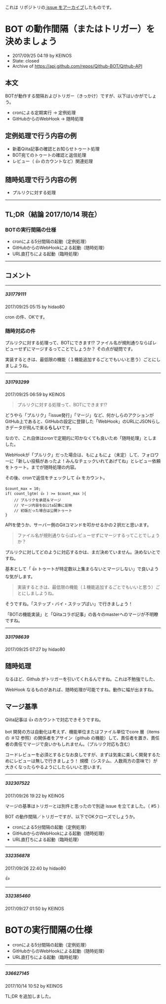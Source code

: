 これは  リポジトリの[ issue をアーカイブ]()したものです。

# BOT の動作間隔（またはトリガー）を決めましょう

- 2017/09/25 04:19 by KEINOS
- State: closed
- Archive of https://api.github.com/repos/Qithub-BOT/Qithub-API

## 本文

BOTが動作する間隔およびトリガー（きっかけ）ですが、以下はいかがでしょう。

- cronによる定期実行 → 定例処理
- GitHubからのWebHook → 随時処理

## 定例処理で行う内容の例

- 新着Qiita記事の確認とお知らせトゥート処理
- BOT宛てのトゥートの確認と返信処理
- レビュー（ :thumbsup: のカウントなど）関連処理

## 随時処理で行う内容の例

- プルリクに対する処理

-----

## TL;DR（結論 2017/10/14 現在）

### BOTの実行間隔の仕様
- cronによる5分間隔の起動（定例処理）
- GitHubからのWebHookによる起動（随時処理）
- URL直打ちによる起動（臨時処理）

-----

## コメント

-----

##### 331779111

2017/09/25 05:15 by hidao80

cron の件、OKです。

### 随時対応の件

プルリクに対する処理って、BOTにできます!? ファイル名が規則通りならばレビューせずにマージするってことでしょうか？
その点が疑問です。

実装するときは、最低限の機能（１機能追加するごとでもいいと思う）ごとにしましようね。

-----

##### 331793299

2017/09/25 06:59 by KEINOS

> プルリクに対する処理って、BOTにできます!? 

どうやら「プルリク」「issue発行」「マージ」など、何かしらのアクションがGitHub上であると、GitHubの設定に登録した「WebHook」のURLにJSONらしきデータが飛んで来る**らしい**です。

なので、これ自体はcronで定期的に叩かなくても良いため「随時処理」としました。

WebHookが「プルリク」だった場合は、もにょもにょ（未定）して、フォロワーに「新しい投稿があったよ！みんなチェックいれてあげてね」とレビュー依頼をトゥート。までが随時処理の内容。

その後、cronで返信をチェックして 👍 をカウント。 

```
$count_max = 10;
if( count_lgtm( 👍 ) >= $count_max ){
    // プルリクを承認＆マージ
    // マージ内容をQiita記事に反映
    // 初版だった場合は公開トゥート
}
```
APIを使うか、サーバー側のGitコマンドを叩かせるかの２択だと思います。

> ファイル名が規則通りならばレビューせずにマージするってことでしょうか？

プルリクに対してどのように対応するかは、まだ決めていません。決めないとですね。

基本として「 👍 トゥートが特定数以上集まらないとマージしない」で良いような気がします。

> 実装するときは、最低限の機能（１機能追加するごとでもいいと思う）ごとにしましようね。

そうですね。「ステップ・バイ・ステップばい」で行きましょう！

「BOTの機能実装」と「Qiitaコラボ記事」の各々のmasterへのマージが不明瞭ですね。


-----

##### 331798639

2017/09/25 07:27 by hidao80

## 随時処理

なるほど、Github がトリガーを引いてくれるんですね。これは不勉強でした、

WebHook なるものがあれば、随時処理が可能ですね。動作に幅が出ますね。

## マージ基準

Qiita記事は :thumbsup: のカウントで対応できそうですね。

bot 開発の方は自動化は考えず、機能単位またはファイル単位でcore 層（items の ＃12 参照）の関係者をアサイン（github の機能）して、責任者を置き、責任者の責任でマージで良いかもしれません。（プルリク対応も含む）

コードレビューを必須とするとなお良しですが、まずは気楽に楽しく開発するためにレビューは無しで行きましょう！ 規模（システム、人数両方の意味で）が大きくなったらやるようにしたらいいと思います。

-----

##### 332307522

2017/09/26 19:22 by KEINOS

マージの基準はトリガーとは別件と思ったので別途 issue を立てました。（ #5 ）

BOT の動作間隔／トリガーですが、以下でOKクローズでしょうか。

- cronによる5分間隔の起動（定例処理）
- GitHubからのWebHookによる起動（随時処理）
- URL直打ちによる起動（臨時処理）



-----

##### 332356878

2017/09/26 22:40 by hidao80

:thumbsup:

-----

##### 332385460

2017/09/27 01:50 by KEINOS

# BOTの実行間隔の仕様
- cronによる5分間隔の起動（定例処理）
- GitHubからのWebHookによる起動（随時処理）
- URL直打ちによる起動（臨時処理）

-----

##### 336627145

2017/10/14 10:52 by KEINOS

TL;DR を追加しました。

